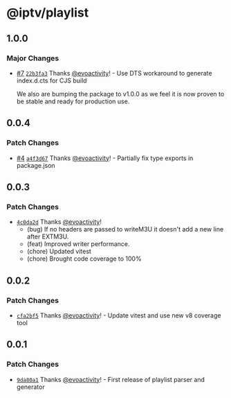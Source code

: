 # @iptv/playlist

## 1.0.0

### Major Changes

- [#7](https://github.com/ektotv/playlist/pull/7) [`22b3fa3`](https://github.com/ektotv/playlist/commit/22b3fa38a084de12cf99ece82197d97118f6f4ba) Thanks [@evoactivity](https://github.com/evoactivity)! - Use DTS workaround to generate index.d.cts for CJS build

  We also are bumping the package to v1.0.0 as we feel it is now proven to be stable and ready for production use.

## 0.0.4

### Patch Changes

- [#4](https://github.com/ektotv/playlist/pull/4) [`a4f3d67`](https://github.com/ektotv/playlist/commit/a4f3d6700ec2352ae52f1df0ee86069d65d7ba6b) Thanks [@evoactivity](https://github.com/evoactivity)! - Partially fix type exports in package.json

## 0.0.3

### Patch Changes

- [`4c0da2d`](https://github.com/ektotv/playlist/commit/4c0da2d7544ca443bc177e6167f0d6fee1f21fa9) Thanks [@evoactivity](https://github.com/evoactivity)!
  - (bug) If no headers are passed to writeM3U it doesn't add a new line after EXTM3U.
  - (feat) Improved writer performance.
  - (chore) Updated vitest
  - (chore) Brought code coverage to 100%

## 0.0.2

### Patch Changes

- [`cfa2bf5`](https://github.com/ektotv/playlist/commit/cfa2bf549c9daece49727dba82d476f4c328b800) Thanks [@evoactivity](https://github.com/evoactivity)! - Update vitest and use new v8 coverage tool

## 0.0.1

### Patch Changes

- [`9da80a1`](https://github.com/ektotv/playlist/commit/9da80a1942a6c0797fe91bdaad42f3875a9e645c) Thanks [@evoactivity](https://github.com/evoactivity)! - First release of playlist parser and generator
